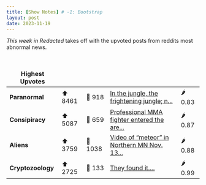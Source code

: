 ```yaml
---
title: [Show Notes] # -1: Bootstrap
layout: post
date: 2023-11-19
---
```

*This week in Redacted* takes off with the upvoted posts from reddits most abnormal news.
<style> td, th { border: none!important;} </style> <br>

| **Highest Upvotes**              |               |               |               |               |
| --- | --- | --- | --- | --- |
|**Paranormal** | ⬆ 8461 | 💬 918 |  [In the jungle, the frightening jungle; n...](/r/Ghosts/comments/17ty717/in_the_jungle_the_frightening_jungle_no_one/)| 🌶️ 0.83|
|**Consipiracy** | ⬆ 5087 | 💬 659 |  [Professional MMA fighter entered the are...](/r/conspiracy/comments/17sx778/professional_mma_fighter_entered_the_arena_last/)| 🌶️ 0.87|
|**Aliens** | ⬆ 3759 | 💬 1038 |  [Video of “meteor” in Northern MN Nov. 13...](/r/UFOs/comments/17vf8c6/video_of_meteor_in_northern_mn_nov_13_630/)| 🌶️ 0.88|
|**Cryptozoology** | ⬆ 2725 | 💬 133 |  [They found it....](/r/cryptids/comments/17t9fzk/they_found_it/)| 🌶️ 0.99|
